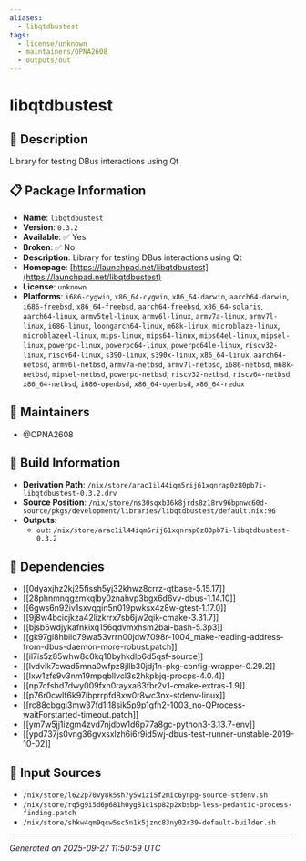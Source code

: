 ```yaml
---
aliases:
  - libqtdbustest
tags:
  - license/unknown
  - maintainers/OPNA2608
  - outputs/out
---
```


# libqtdbustest

## 📝 Description

Library for testing DBus interactions using Qt

## 📋 Package Information

- **Name**: `libqtdbustest`
- **Version**: `0.3.2`
- **Available**: ✅ Yes
- **Broken**: ✅ No
- **Description**: Library for testing DBus interactions using Qt
- **Homepage**: [https://launchpad.net/libqtdbustest](https://launchpad.net/libqtdbustest)
- **License**: `unknown`
- **Platforms**: `i686-cygwin`, `x86_64-cygwin`, `x86_64-darwin`, `aarch64-darwin`, `i686-freebsd`, `x86_64-freebsd`, `aarch64-freebsd`, `x86_64-solaris`, `aarch64-linux`, `armv5tel-linux`, `armv6l-linux`, `armv7a-linux`, `armv7l-linux`, `i686-linux`, `loongarch64-linux`, `m68k-linux`, `microblaze-linux`, `microblazeel-linux`, `mips-linux`, `mips64-linux`, `mips64el-linux`, `mipsel-linux`, `powerpc-linux`, `powerpc64-linux`, `powerpc64le-linux`, `riscv32-linux`, `riscv64-linux`, `s390-linux`, `s390x-linux`, `x86_64-linux`, `aarch64-netbsd`, `armv6l-netbsd`, `armv7a-netbsd`, `armv7l-netbsd`, `i686-netbsd`, `m68k-netbsd`, `mipsel-netbsd`, `powerpc-netbsd`, `riscv32-netbsd`, `riscv64-netbsd`, `x86_64-netbsd`, `i686-openbsd`, `x86_64-openbsd`, `x86_64-redox`
## 👥 Maintainers

- @OPNA2608


## 🔧 Build Information

- **Derivation Path**: `/nix/store/arac1il44iqm5rij61xqnrap0z80pb7i-libqtdbustest-0.3.2.drv`
- **Source Position**: `/nix/store/ns30sqxb36k8jrds8z18rv96bpnwc60d-source/pkgs/development/libraries/libqtdbustest/default.nix:96`
- **Outputs**:
  - `out`:  `/nix/store/arac1il44iqm5rij61xqnrap0z80pb7i-libqtdbustest-0.3.2`

## 🔗 Dependencies

- [[0dyaxjhz2kj25fissh5yj32khwz8crrz-qtbase-5.15.17]]
- [[28phnmnqgzmkqlby0znahvp3bgx6d6vv-dbus-1.14.10]]
- [[6gws6n92iv1sxvqqin5n019pwksx4z8w-gtest-1.17.0]]
- [[9j8w4bcicjkza42lizkrrx7sb6jw2qik-cmake-3.31.7]]
- [[bjsb6wdjykafnkixq156qdvmxhsm2bai-bash-5.3p3]]
- [[gk97gl8hbilq79wa53vrrn00jdw7098r-1004_make-reading-address-from-dbus-daemon-more-robust.patch]]
- [[il7is5z85whw8c0kq10byhkdlp6d5qsf-source]]
- [[lvdvlk7cwad5mna0wfpz8jllb30jdj1n-pkg-config-wrapper-0.29.2]]
- [[lxw1zfs9v3nm19mpqbllvcl3s2hkpbjq-procps-4.0.4]]
- [[np7cfsbd7dwy009fxn0rayxa63fbr2v1-cmake-extras-1.9]]
- [[p76r0cwlf6k97ibprrpfd8xw0r8wc3nx-stdenv-linux]]
- [[rc88cbggi3mw37fd1i18sik5p9p1gfh2-1003_no-QProcess-waitForstarted-timeout.patch]]
- [[ym7w5jj1izgm4zvd7njdbw1d6p77a8gc-python3-3.13.7-env]]
- [[ypd737js0vng36gvxsxlzh6i6r9id5wj-dbus-test-runner-unstable-2019-10-02]]

## 📁 Input Sources

- `/nix/store/l622p70vy8k5sh7y5wizi5f2mic6ynpg-source-stdenv.sh`
- `/nix/store/rq5g9i5d6p681h0yg81c1sp82p2xbsbp-less-pedantic-process-finding.patch`
- `/nix/store/shkw4qm9qcw5sc5n1k5jznc83ny02r39-default-builder.sh`

---
*Generated on 2025-09-27 11:50:59 UTC*
